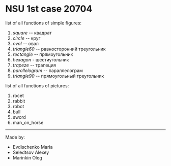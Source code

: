 # NSU 1st case 20704

list of all functions of simple figures:
1.   *square* -- квадрат
2.   *circle* -- круг
3.   *oval* -- овал
4.   *triangle60* -- равносторонний треугольник
5.   *rectangle* -- прямоугольник
6.   *hexagon* - шестиугольник
7.   *trapeze* -- трапеция
8.   *parallelogram* -- параллелограм
9.   *triangle90* -- прямоугольный треугольник

list of all functions of pictures:
1.  rocet
2.  rabbit
3.  robot
4.  bull
5.  sword
6.  man_on_horse


***
Made by:
*  Evdischenko Maria
*   Seledtsov Alexey
*   Marinkin Oleg

